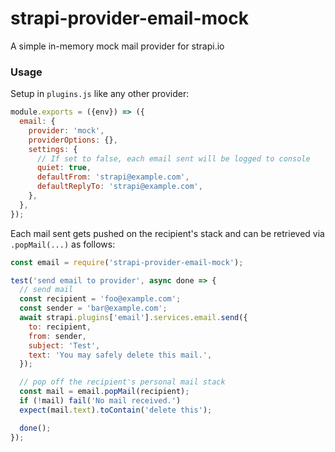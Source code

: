 # strapi-provider-email-mock
A simple in-memory mock mail provider for strapi.io

### Usage

Setup in `plugins.js` like any other provider:

```js
module.exports = ({env}) => ({
  email: {
    provider: 'mock',
    providerOptions: {},
    settings: {
      // If set to false, each email sent will be logged to console
      quiet: true,
      defaultFrom: 'strapi@example.com',
      defaultReplyTo: 'strapi@example.com',
    },
  },
});
```

Each mail sent gets pushed on the recipient's stack and can be retrieved via `.popMail(...)` as follows:

```js
const email = require('strapi-provider-email-mock');

test('send email to provider', async done => {
  // send mail
  const recipient = 'foo@example.com';
  const sender = 'bar@example.com';
  await strapi.plugins['email'].services.email.send({
    to: recipient,
    from: sender,
    subject: 'Test',
    text: 'You may safely delete this mail.',
  });

  // pop off the recipient's personal mail stack 
  const mail = email.popMail(recipient);
  if (!mail) fail('No mail received.')
  expect(mail.text).toContain('delete this');

  done();
});
```
